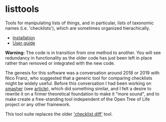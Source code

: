 # listtools

Tools for manipulating lists of things, and in particular, lists of taxonomic
names (i.e. 'checklists'), which are sometimes organized hierachically.

* [Installation](doc/guide.md#installation)
* [User guide](doc/guide.md)

<strong>Warning:</strong> The code is in transition from one method to
another.  You will see redundancy in functionality as the older code
has just been left in place rather than removed or integrated with the
new code.

The genesis for this software was a conversation around 2018 or 2019
with Nico Franz, who suggested that a generic tool for comparing
checklists might be widely useful.  Before this conversation I had been working on
[smasher](https://github.com/opentreeoflife/reference-taxonomy/) (see
[article](https://doi.org/10.3897/BDJ.5.e12581)), which did something
similar, and I felt a desire to rewrite it on a firmer theoretical
foundation to make it "more sound", and to make create a free-standing
tool independent of the Open Tree of Life project or any other framework.

This tool suite replaces the older ['checklist
diff'](https://github.com/jar398/cldiff) tool.

